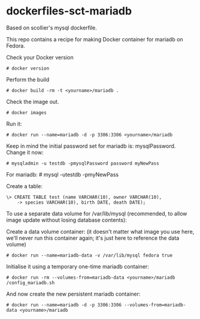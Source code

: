 dockerfiles-sct-mariadb
========================

Based on scollier's mysql dockerfile.

This repo contains a recipe for making Docker container for mariadb on Fedora. 

Check your Docker version

    # docker version

Perform the build

    # docker build -rm -t <yourname>/mariadb .

Check the image out.

    # docker images

Run it:

    # docker run --name=mariadb -d -p 3306:3306 <yourname>/mariadb

Keep in mind the initial password set for mariadb is: mysqlPassword.  Change it now:

    # mysqladmin -u testdb -pmysqlPassword password myNewPass

For mariadb:
    # mysql -utestdb -pmyNewPass

Create a table:

    \> CREATE TABLE test (name VARCHAR(10), owner VARCHAR(10),
        -> species VARCHAR(10), birth DATE, death DATE);


To use a separate data volume for /var/lib/mysql (recommended, to allow image update without
losing database contents):


Create a data volume container: (it doesn't matter what image you use
here, we'll never run this container again; it's just here to
reference the data volume)

    # docker run --name=mariadb-data -v /var/lib/mysql fedora true

Initialise it using a temporary one-time mariadb container:

    # docker run -rm --volumes-from=mariadb-data <yourname>/mariadb /config_mariadb.sh

And now create the new persistent mariadb container:

    # docker run --name=mariadb -d -p 3306:3306 --volumes-from=mariadb-data <yourname>/mariadb
